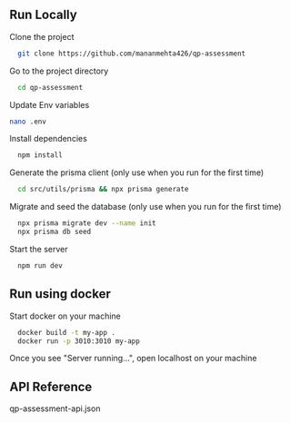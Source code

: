 ## Run Locally

Clone the project

```bash
  git clone https://github.com/mananmehta426/qp-assessment
```

Go to the project directory

```bash
  cd qp-assessment
```

Update Env variables
```bash
nano .env
```

Install dependencies

```bash
  npm install
```

Generate the prisma client (only use when you run for the first time)
```bash
  cd src/utils/prisma && npx prisma generate
```

Migrate and seed the database (only use when you run for the first time)
```bash
  npx prisma migrate dev --name init
  npx prisma db seed
```

Start the server
```bash
  npm run dev
```

## Run using docker

Start docker on your machine

```bash
  docker build -t my-app .
  docker run -p 3010:3010 my-app
```

Once you see "Server running...", open localhost on your machine

## API Reference

qp-assessment-api.json